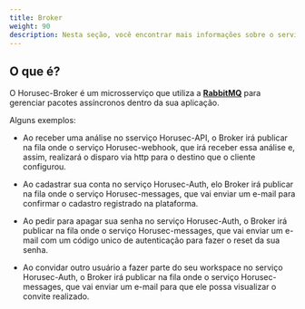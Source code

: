 ```yaml
---
title: Broker
weight: 90
description: Nesta seção, você encontrar mais informações sobre o serviço de Broker.
---
```


## **O que é?** 

O Horusec-Broker é um microsserviço que utiliza a  [**RabbitMQ**](https://www.rabbitmq.com/) para gerenciar pacotes assíncronos dentro da sua aplicação. 

Alguns exemplos:

* Ao receber uma análise no sserviço Horusec-API, o Broker irá publicar na fila onde o serviço Horusec-webhook, que irá receber essa análise e, assim, realizará o disparo via http para o destino que o cliente configurou.

* Ao cadastrar sua conta no serviço Horusec-Auth, elo Broker irá publicar na fila onde o serviço Horusec-messages, que vai enviar um e-mail para confirmar o cadastro registrado na plataforma.

* Ao pedir para apagar sua senha no serviço Horusec-Auth, o Broker irá publicar na fila onde o serviço Horusec-messages, que vai enviar um e-mail com um código unico de autenticação para fazer o reset da sua senha.

* Ao convidar outro usuário a fazer parte do seu workspace no serviço Horusec-Auth, o Broker irá publicar na fila onde o serviço Horusec-messages, que vai enviar um e-mail para que ele possa visualizar o convite realizado.
